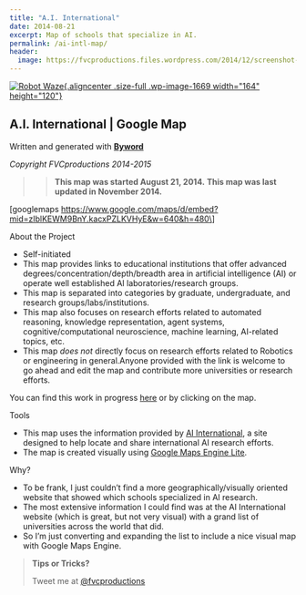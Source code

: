 ```yaml
---
title: "A.I. International"
date: 2014-08-21
excerpt: Map of schools that specialize in AI.
permalink: /ai-intl-map/
header:
  image: https://fvcproductions.files.wordpress.com/2014/12/screenshot-2014-12-16-12-55-34.png?w=1440
---
```


[![Robot Waze](https://fvcproductions.files.wordpress.com/2014/09/robot-waze.png){.aligncenter .size-full .wp-image-1669 width="164" height="120"}](https://fvcproductions.files.wordpress.com/2014/09/robot-waze.png)

## A.I. International | Google Map

Written and generated with **[Byword](https://bywordapp.com)**

*Copyright FVCproductions 2014-2015*

> > **This map was started August 21, 2014.**
> > **This map was last updated in November 2014.**

\[googlemaps
https://www.google.com/maps/d/embed?mid=zIblKEWM9BnY.kacxPZLKVHyE&w=640&h=480\]

About the Project

- Self-initiated
- This map provides links to educational institutions that offer
    advanced degrees/concentration/depth/breadth area in artificial
    intelligence (AI) or operate well established AI
    laboratories/research groups.
- This map is separated into categories by graduate, undergraduate,
    and research groups/labs/institutions.
- This map also focuses on research efforts related to automated
    reasoning, knowledge representation, agent systems,
    cognitive/computational neuroscience, machine learning, AI-related
    topics, etc.
- This map *does not* directly focus on research efforts related to
    Robotics or engineering in general.Anyone provided with the link is
    welcome to go ahead and edit the map and contribute more
    universities or research efforts.

You can find this work in progress
[here](https://mapsengine.google.com/map/edit?mid=zIblKEWM9BnY.kacxPZLKVHyE "AI International Map") or
by clicking on the map.

Tools

- This map uses the information provided by [AI
    International](https://www.aiinternational.org/universities.html), a
    site designed to help locate and share international AI research
    efforts.
- The map is created visually using [Google Maps Engine
    Lite](https://www.google.com/enterprise/mapsearth/products/mapsengine.html).

Why?

- To be frank, I just couldn’t find a more geographically/visually
    oriented website that showed which schools specialized in AI
    research.
- The most extensive information I could find was at the AI
    International website (which is great, but not very visual) with a
    grand list of universities across the world that did.
- So I’m just converting and expanding the list to include a nice
    visual map with Google Maps Engine.

> **Tips or Tricks?**
>
> Tweet me at
> [@fvcproductions](https://twitter.com/fvcproductions "FVCproductions on Twitter")